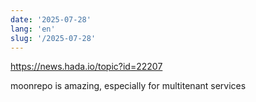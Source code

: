 ```yaml
---
date: '2025-07-28'
lang: 'en'
slug: '/2025-07-28'
---
```


https://news.hada.io/topic?id=22207

moonrepo is amazing, especially for multitenant services
